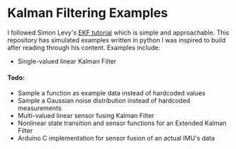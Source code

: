 # Kalman Filtering Examples

I followed Simon Levy's [EKF tutorial](https://home.wlu.edu/~levys/kalman_tutorial/) which is simple and approachable. This repository has simulated examples written in python I was inspired to build after reading through his content. Examples include:

* Single-valued linear Kalman Filter

#### Todo:

* Sample a function as example data instead of hardcoded values
* Sample a Gaussian noise distribution instead of hardcoded measurements
* Multi-valued linear sensor fusing Kalman Filter
* Nonlinear state transition and sensor functions for an Extended Kalman Filter
* Arduino C implementation for sensor fusion of an actual IMU's data